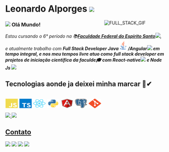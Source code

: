
#  Leonardo Alporges&nbsp;<img src="https://github.com/TheDudeThatCode/TheDudeThatCode/blob/master/Assets/Mario_Hello_Big.gif" width="30px">
<!-- 
    &nbsp; [![HitCount](http://hits.dwyl.com/TheDudeThatCode/TheDudeThatCode.svg)](http://hits.dwyl.com/TheDudeThatCode/TheDudeThatCode) 
-->
<img align="right" alt="FULL_STACK_GIF" src="https://copywritingcourse.com/wp-content/uploads/stick-figure-building-muscles-new-with-new-skills.gif" width="190" />

### <img src="https://github.com/TheDudeThatCode/TheDudeThatCode/blob/master/Assets/Hi.gif" width="29px"> **Olá Mundo!** &nbsp;
<p>
  <em>
    Estou cursando o 6° período na 📚<a href="https://www.ufes.br/"><b>Faculdade Federal do Espirito Santo</b></a><img src="https://www.ufes.br/sites/default/files/field/image/MARCA.png" width="30px">, e 
    atualmente trabalho com <b>Full Stack Developer Java<img src="https://raw.githubusercontent.com/nullptr7/nullptr7/master/resources/java-gif.gif" width="30px">/Angular<img src="https://user-images.githubusercontent.com/1560278/27637937-cb4b9b24-5c11-11e7-949b-15c1e4cdb53c.gif" width="30px"> em tempo integral, e nos meu tempos livre atuo como full stack developer em projetos de iniciação cientifica da faculde🎓 com React-native<img src="https://upload.wikimedia.org/wikipedia/commons/thumb/a/a7/React-icon.svg/1200px-React-icon.svg.png" width="30px"> e Node Js <img src="https://seeklogo.com/images/N/nodejs-logo-FBE122E377-seeklogo.com.png" width="30px"></b> 
  </em>  
</p>

## Tecnologias aonde ja deixei minha marcar 👀✔
<div style="display: inline_block"><br>
  <img align="center" alt="Leonardo-Js" height="30" width="40" src="https://raw.githubusercontent.com/devicons/devicon/master/icons/javascript/javascript-plain.svg">
  <img align="center" alt="Leonardo-Ts" height="30" width="40" src="https://raw.githubusercontent.com/devicons/devicon/master/icons/typescript/typescript-plain.svg">
  <img align="center" alt="Leonardo-React" height="30" width="40" src="https://raw.githubusercontent.com/devicons/devicon/master/icons/react/react-original.svg">
  <img align="center" alt="Leonardo-java" height="30" width="40" src="https://raw.githubusercontent.com/devicons/devicon/master/icons/python/python-original.svg">
  <img align="center" alt="Leonardo-angular" height="30" width="40" src="https://github.com/devicons/devicon/blob/master/icons/angularjs/angularjs-original.svg">
  <img align="center" alt="Leonardo-postgres" height="30" width="40" src="https://github.com/devicons/devicon/blob/master/icons/postgresql/postgresql-original.svg">
  <img align="center" alt="Leonardo-git" height="30" width="40" src="https://github.com/devicons/devicon/blob/master/icons/git/git-original.svg">
</div>
<p/>
<div>
  <a href="https://github.com/leonardoAlporges">
  <img height="180em" src="https://github-readme-stats.vercel.app/api?username=leonardoAlporges&show_icons=true&theme=radical&include_all_commits=true&count_private=true"/>
  <img height="180em" src="https://github-readme-stats.vercel.app/api/top-langs/?username=leonardoAlporges&layout=compact&langs_count=7&theme=radical"/>
</div>

## Contato 
<div> 
  <a href="https://www.youtube.com/channel/UC_-uuuZbY0AAt9CViNzvc-Q" target="_blank"><img src="https://img.shields.io/badge/YouTube-FF0000?style=for-the-badge&logo=youtube&logoColor=white" target="_blank"></a>
  <a href="https://instagram.com/rafaballerini" target="_blank"><img src="https://img.shields.io/badge/-Instagram-%23E4405F?style=for-the-badge&logo=instagram&logoColor=white" target="_blank"></a>
 	<a href="https://www.twitch.tv/rafaballerinii" target="_blank"><img src="https://img.shields.io/badge/Twitch-9146FF?style=for-the-badge&logo=twitch&logoColor=white" target="_blank"></a>
 <a href="https://discord.gg/G9GPg5SA75" target="_blank"><img src="https://img.shields.io/badge/Discord-7289DA?style=for-the-badge&logo=discord&logoColor=white" target="_blank"></a> 



